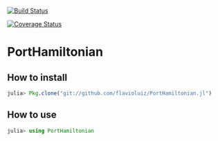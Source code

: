 [![Build Status](https://travis-ci.org/flavioluiz/PortHamiltonian.jl.svg?branch=master)](https://travis-ci.org/flavioluiz/PortHamiltonian.jl)

[![Coverage Status](https://coveralls.io/repos/github/flavioluiz/PortHamiltonian.jl/badge.svg?branch=master)](https://coveralls.io/github/flavioluiz/PortHamiltonian.jl?branch=master)

# PortHamiltonian

## How to install

```julia
julia> Pkg.clone("git://github.com/flavioluiz/PortHamiltonian.jl")
```

## How to use

```julia
julia> using PortHamiltonian
```


